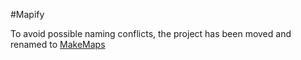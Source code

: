 #Mapify

 To avoid possible naming conflicts, the project has been moved and renamed to [MakeMaps](https://github.com/simopaasisalo/MakeMaps)
